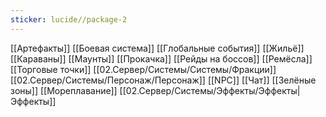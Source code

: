 ```yaml
---
sticker: lucide//package-2
---
```

[[Артефакты]]
[[Боевая система]]
[[Глобальные события]]
[[Жильё]]
[[Караваны]]
[[Маунты]]
[[Прокачка]]
[[Рейды на боссов]]
[[Ремёсла]]
[[Торговые точки]]
[[02.Сервер/Системы/Системы/Фракции]]
[[02.Сервер/Системы/Персонаж/Персонаж]]
[[NPC]]
[[Чат]]
[[Зелёные зоны]]
[[Мореплавание]]
[[02.Сервер/Системы/Эффекты/Эффекты|Эффекты]]